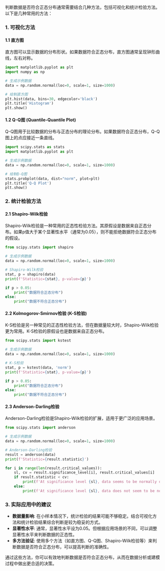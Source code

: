 判断数据是否符合正态分布通常需要结合几种方法，包括可视化和统计检验方法。以下是几种常用的方法：

### 1. **可视化方法**

#### 1.1 **直方图**

直方图可以显示数据的分布形状。如果数据符合正态分布，直方图通常呈现钟形曲线，左右对称。

```python
import matplotlib.pyplot as plt
import numpy as np

# 生成示例数据
data = np.random.normal(loc=0, scale=1, size=1000)

# 绘制直方图
plt.hist(data, bins=30, edgecolor='black')
plt.title('Histogram')
plt.show()
```

#### 1.2 **Q-Q图 (Quantile-Quantile Plot)**

Q-Q图用于比较数据的分布与正态分布的理论分布。如果数据符合正态分布，Q-Q图上的点应接近一条直线。

```python
import scipy.stats as stats
import matplotlib.pyplot as plt

# 生成示例数据
data = np.random.normal(loc=0, scale=1, size=1000)

# 绘制Q-Q图
stats.probplot(data, dist="norm", plot=plt)
plt.title('Q-Q Plot')
plt.show()
```

### 2. **统计检验方法**

#### 2.1 **Shapiro-Wilk检验**

Shapiro-Wilk检验是一种常用的正态性检验方法。其原假设是数据来自正态分布。如果p值大于某个显著性水平（通常为0.05），则不能拒绝数据符合正态分布的假设。

```python
from scipy.stats import shapiro

# 生成示例数据
data = np.random.normal(loc=0, scale=1, size=1000)

# Shapiro-Wilk检验
stat, p = shapiro(data)
print(f'Statistic={stat}, p-value={p}')

if p > 0.05:
    print("数据符合正态分布")
else:
    print("数据不符合正态分布")
```

#### 2.2 **Kolmogorov-Smirnov检验 (K-S检验)**

K-S检验是另一种常见的正态性检验方法，但在数据量较大时，Shapiro-Wilk检验更为常用。K-S检验的原假设也是数据来自正态分布。

```python
from scipy.stats import kstest

# 生成示例数据
data = np.random.normal(loc=0, scale=1, size=1000)

# K-S检验
stat, p = kstest(data, 'norm')
print(f'Statistic={stat}, p-value={p}')

if p > 0.05:
    print("数据符合正态分布")
else:
    print("数据不符合正态分布")
```

#### 2.3 **Anderson-Darling检验**

Anderson-Darling检验是Shapiro-Wilk检验的扩展，适用于更广泛的应用场景。

```python
from scipy.stats import anderson

# 生成示例数据
data = np.random.normal(loc=0, scale=1, size=1000)

# Anderson-Darling检验
result = anderson(data)
print(f'Statistic={result.statistic}')

for i in range(len(result.critical_values)):
    sl, cv = result.significance_level[i], result.critical_values[i]
    if result.statistic < cv:
        print(f'At significance level {sl}, data seems to be normally distributed.')
    else:
        print(f'At significance level {sl}, data does not seem to be normally distributed.')
```

### 3. **实际应用中的建议**

- **数据量影响**: 在小样本情况下，统计检验的结果可能不够稳定。结合可视化方法和统计检验结果综合判断是较为稳妥的方式。
- **显著性水平**: 通常，显著性水平设为0.05。但根据应用场景的不同，可以调整显著性水平来判断数据的正态性。
- **多方法验证**: 使用多个方法（如直方图、Q-Q图、Shapiro-Wilk检验等）来判断数据是否符合正态分布，可以提高判断的准确性。

通过这些方法，你可以有效地判断数据是否符合正态分布，从而在数据分析或建模过程中做出更合适的决策。
